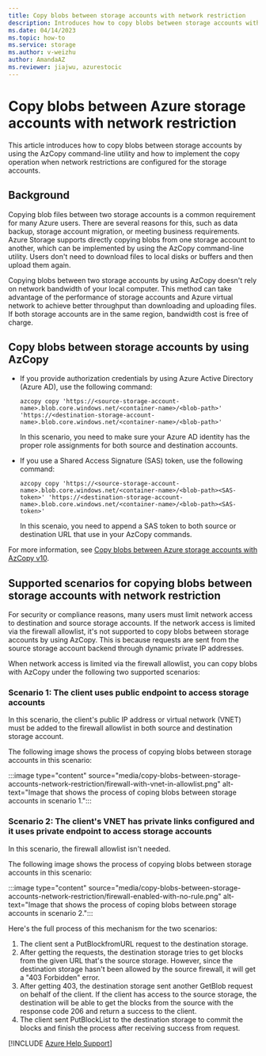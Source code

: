 ```yaml
---
title: Copy blobs between storage accounts with network restriction
description: Introduces how to copy blobs between storage accounts with AzCopy and how to implement this when network restrictions are set for the storage accounts.
ms.date: 04/14/2023
ms.topic: how-to
ms.service: storage
ms.author: v-weizhu
author: AmandaAZ
ms.reviewer: jiajwu, azurestocic
---
```

# Copy blobs between Azure storage accounts with network restriction

This article introduces how to copy blobs between storage accounts by using the AzCopy command-line utility and how to implement the copy operation when network restrictions are configured for the storage accounts.

## Background

Copying blob files between two storage accounts is a common requirement for many Azure users. There are several reasons for this, such as data backup, storage account migration, or meeting business requirements. Azure Storage supports directly copying blobs from one storage account to another, which can be implemented by using the AzCopy command-line utility. Users don't need to download files to local disks or buffers and then upload them again.

Copying blobs between two storage accounts by using AzCopy doesn't rely on network bandwidth of your local computer. This method can take advantage of the performance of storage accounts and Azure virtual network to achieve better throughput than downloading and uploading files. If both storage accounts are in the same region, bandwidth cost is free of charge.

## Copy blobs between storage accounts by using AzCopy

- If you provide authorization credentials by using Azure Active Directory (Azure AD), use the following command:

    ```azcopy
    azcopy copy 'https://<source-storage-account-name>.blob.core.windows.net/<container-name>/<blob-path>' 'https://<destination-storage-account-name>.blob.core.windows.net/<container-name>/<blob-path>'
    ```

    In this scenario, you need to make sure your Azure AD identity has the proper role assignments for both source and destination accounts.

- If you use a Shared Access Signature (SAS) token, use the following command:

    ```azcopy
    azcopy copy 'https://<source-storage-account-name>.blob.core.windows.net/<container-name>/<blob-path><SAS-token>' 'https://<destination-storage-account-name>.blob.core.windows.net/<container-name>/<blob-path><SAS-token>'
    ```

    In this scenaio, you need to append a SAS token to both source or destination URL that use in your AzCopy commands.

For more information, see [Copy blobs between Azure storage accounts with AzCopy v10](/azure/storage/common/storage-use-azcopy-blobs-copy).

## Supported scenarios for copying blobs between storage accounts with network restriction

For security or compliance reasons, many users must limit network access to destination and source storage accounts. If the network access is limited via the firewall allowlist, it's not supported to copy blobs between storage accounts by using AzCopy. This is because requests are sent from the source storage account backend through dynamic private IP addresses.

When network access is limited via the firewall allowlist, you can copy blobs with AzCopy under the following two supported scenarios:

### Scenario 1: The client uses public endpoint to access storage accounts

In this scenario, the client's public IP address or virtual network (VNET) must be added to the firewall allowlist in both source and destination storage account.

The following image shows the process of copying blobs between storage accounts in this scenario:

:::image type="content" source="media/copy-blobs-between-storage-accounts-network-restriction/firewall-with-vnet-in-allowlist.png" alt-text="Image that shows the process of coping blobs between storage accounts in scenario 1.":::

### Scenario 2: The client's VNET has private links configured and it uses private endpoint to access storage accounts

In this scenario, the firewall allowlist isn't needed.

The following image shows the process of copying blobs between storage accounts in this scenario:

:::image type="content" source="media/copy-blobs-between-storage-accounts-network-restriction/firewall-enabled-with-no-rule.png" alt-text="Image that shows the process of coping blobs between storage accounts in scenario 2.":::

Here's the full process of this mechanism for the two scenarios:

1. The client sent a PutBlockfromURL request to the destination storage.
2. After getting the requests, the destination storage tries to get blocks from the given URL that's the source storage. However, since the destination storage hasn't been allowed by the source firewall, it will get a "403 Forbidden" error.
3. After getting 403, the destination storage sent another GetBlob request on behalf of the client. If the client has access to the source storage, the destination will be able to get the blocks from the source with the response code 206 and return a success to the client.
4. The client sent PutBlockList to the destination storage to commit the blocks and finish the process after receiving success from request.

[!INCLUDE [Azure Help Support](../../includes/azure-help-support.md)]